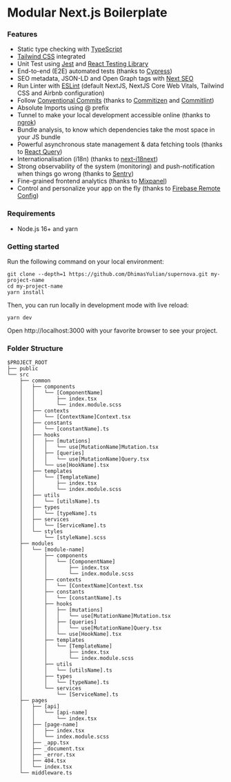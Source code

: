 # Modular Next.js Boilerplate

### Features
- Static type checking with [TypeScript](https://www.typescriptlang.org/)
- [Tailwind CSS](https://tailwindcss.com/) integrated
- Unit Test using [Jest](https://jestjs.io/) and [React Testing Library](https://testing-library.com/)
- End-to-end (E2E) automated tests (thanks to [Cypress](https://www.cypress.io/))
- SEO metadata, JSON-LD and Open Graph tags with [Next SEO](https://www.npmjs.com/package/next-seo)
- Run Linter with [ESLint](https://eslint.org/) (default NextJS, NextJS Core Web Vitals, Tailwind CSS and Airbnb configuration)
- Follow [Conventional Commits](https://www.conventionalcommits.org/en/v1.0.0/) (thanks to [Commitizen](https://commitizen-tools.github.io/commitizen/) and [Commitlint](https://commitlint.js.org/#/))
- Absolute Imports using @ prefix
- Tunnel to make your local development accessible online (thanks to [ngrok](https://ngrok.com/))
- Bundle analysis, to know which dependencies take the most space in your JS bundle
- Powerful asynchronous state management & data fetching tools (thanks to [React Query](https://tanstack.com/query/v4))
- Internationalisation (i18n) (thanks to [next-i18next](https://www.npmjs.com/package/next-i18next))
- Strong observability of the system (monitoring) and push-notification when things go wrong (thanks to [Sentry](https://sentry.io/))
- Fine-grained frontend analytics (thanks to [Mixpanel](https://mixpanel.com/))
- Control and personalize your app on the fly (thanks to [Firebase Remote Config](https://firebase.google.com/products/remote-config))


### Requirements

- Node.js 16+ and yarn

### Getting started

Run the following command on your local environment:

```shell
git clone --depth=1 https://github.com/DhimasYulian/supernova.git my-project-name
cd my-project-name
yarn install
```

Then, you can run locally in development mode with live reload:

```shell
yarn dev
```

Open http://localhost:3000 with your favorite browser to see your project.


### Folder Structure

```shell
$PROJECT_ROOT
├── public
└── src
    ├── common                                        
    │   ├── components
    │   │   └── [ComponentName]
    │   │       ├── index.tsx
    │   │       └── index.module.scss
    │   ├── contexts
    │   │   └── [ContextName]Context.tsx
    │   ├── constants
    │   │   └── [constantName].ts
    │   ├── hooks
    │   │   ├── [mutations]
    │   │   │   └── use[MutationName]Mutation.tsx
    │   │   ├── [queries]
    │   │   │   └── use[MutationName]Query.tsx
    │   │   └── use[HookName].tsx
    │   ├── templates
    │   │   └── [TemplateName]
    │   │       ├── index.tsx
    │   │       └── index.module.scss
    │   ├── utils
    │   │   └── [utilsName].ts
    │   ├── types
    │   │   └── [typeName].ts
    │   ├── services
    │   │   └── [ServiceName].ts
    │   └── styles
    │       └── [styleName].scss
    ├── modules
    │   └── [module-name]
    │       ├── components
    │       │   └── [ComponentName]
    │       │       ├── index.tsx
    │       │       └── index.module.scss
    │       ├── contexts
    │       │   └── [ContextName]Context.tsx
    │       ├── constants
    │       │   └── [constantName].ts
    │       ├── hooks
    │       │   ├── [mutations]
    │       │   │   └── use[MutationName]Mutation.tsx
    │       │   ├── [queries]
    │       │   │   └── use[MutationName]Query.tsx
    │       │   └── use[HookName].tsx
    │       ├── templates
    │       │   └── [TemplateName]
    │       │       ├── index.tsx
    │       │       └── index.module.scss
    │       ├── utils
    │       │   └── [utilsName].ts
    │       ├── types
    │       │   └── [typeName].ts
    │       └── services
    │           └── [ServiceName].ts
    ├── pages
    │   ├── [api]
    │   │   └── [api-name]
    │   │       └── index.tsx
    │   ├── [page-name]
    │   │   ├── index.tsx
    │   │   └── index.module.scss
    │   ├── _app.tsx
    │   ├── _document.tsx
    │   ├── _error.tsx
    │   ├── 404.tsx
    │   └── index.tsx
    └── middleware.ts
```
